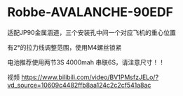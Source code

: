 # Robbe-AVALANCHE-90EDF

适配JP90金属涵道，三个安装孔中间一个对应飞机的重心位置

有2°的拉力线调整范围，使用M4螺丝锁紧

电池推荐使用两节3S 4000mah 串联6S，请注意尺寸！！

视频
https://www.bilibili.com/video/BV1PMsfzJELo/?vd_source=10609c4482ffb8aa124c2c2cf541a8ac


